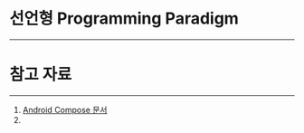 # 선언형 Programming Paradigm
---


# 참고 자료
---
1. [Android Compose 문서](https://developer.android.com/jetpack/compose?hl=ko)
2. 